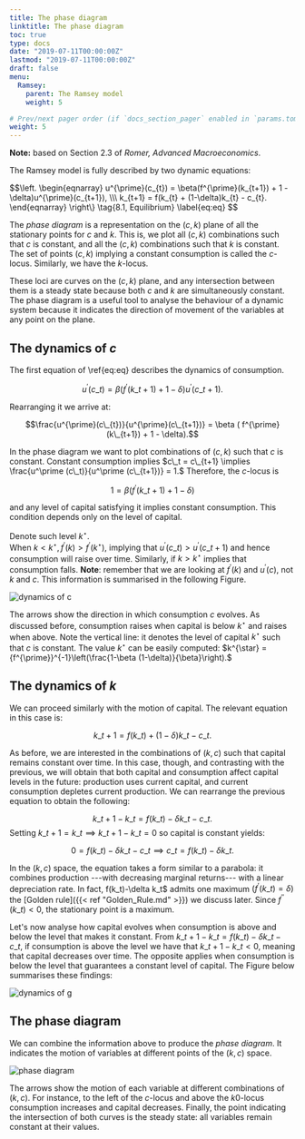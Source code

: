 ```yaml
---
title: The phase diagram
linktitle: The phase diagram
toc: true
type: docs
date: "2019-07-11T00:00:00Z"
lastmod: "2019-07-11T00:00:00Z"
draft: false
menu:
  Ramsey:
    parent: The Ramsey model
    weight: 5

# Prev/next pager order (if `docs_section_pager` enabled in `params.toml`)
weight: 5
---
```


**Note:** based on Section 2.3 of _Romer, Advanced Macroeconomics_.

The Ramsey model is fully described by two dynamic equations:

$$\left.
\begin{eqnarray}
u^{\prime}(c\_{t}) = \beta(f^{\prime}(k\_{t+1}) + 1 - \delta)u^{\prime}(c\_{t+1}), \\\\\\
k\_{t+1} = f(k\_{t} + (1-\delta)k\_{t} - c\_{t}.
\end{eqnarray}
\right\\} \tag{8.1, Equilibrium} \label{eq:eq}
$$

The _phase diagram_ is a representation on the $(c,k)$ plane of all the stationary points for $c$ and $k.$
This is, we plot all $(c,k)$ combinations such that $c$ is constant, and all the $(c,k)$ combinations such that $k$ is constant.
The set of points $(c,k)$ implying a constant consumption is called the $c$-locus.
Similarly, we have the $k$-locus.

These loci are curves on the $(c,k)$ plane, and any intersection between them is a steady state because both $c$ and $k$ are simultaneously constant.
The phase diagram is a useful tool to analyse the behaviour of a dynamic system because it indicates the direction of movement of the variables at any point on the plane.

## The dynamics of $c$

The first equation of \ref{eq:eq} describes the dynamics of consumption.

$$u^{\prime}(c\_{t}) = \beta ( f^{\prime}(k\_{t+1}) + 1 - \delta) u^{\prime}(c\_{t+1}).$$

Rearranging it we arrive at:

$$\frac{u^{\prime}(c\_{t})}{u^{\prime}(c\_{t+1})} = \beta ( f^{\prime}(k\_{t+1}) + 1 - \delta).$$

In the phase diagram we want to plot combinations of $(c,k)$ such that $c$ is constant.
Constant consumption implies $c\_t = c\_{t+1} \implies \frac{u^\prime (c\_t)}{u^\prime (c\_{t+1})} = 1.$
Therefore, the $c$-locus is

$$ 1 = \beta ( f^{\prime}(k\_{t+1}) + 1 - \delta)$$

and any level of capital satisfying it implies constant consumption.
This condition depends only on the level of capital.

Denote such level $k^{\star}$.<br/>
When $k < k^{\star}, f^{\prime}(k) > f^{\prime}(k^{\star})$, implying that $u^{\prime}(c\_{t}) > u^{\prime}(c\_{t+1})$ and hence consumption will raise over time.
Similarly, if $k > k^{\star}$ implies that consumption falls.
**Note**: remember that we are looking at $f^{\prime}(k)$ and $u^{\prime}(c)$, not $k$ and $c.$
This information is summarised in the following Figure.

![dynamics of c](/img/ramsey/dynamics_c.png)

The arrows show the direction in which consumption $c$ evolves.
As discussed before, consumption raises when capital is below $k^{\star}$ and raises when above.
Note the vertical line: it denotes the level of capital $k^{\star}$ such that $c$ is constant.
The value $k^{\star}$ can be easily computed: $k^{\star} = {f^{\prime}}^{-1}\left(\frac{1-\beta (1-\delta)}{\beta}\right).$

## The dynamics of $k$

We can proceed similarly with the motion of capital.
The relevant equation in this case is:

$$k\_{t+1} = f(k\_{t}) + (1- \delta)k\_{t} - c\_{t}.$$

As before, we are interested in the combinations of $(k,c)$ such that capital remains constant over time.
In this case, though, and contrasting with the previous, we will obtain that both capital and consumption affect capital levels in the future: production uses current capital, and current consumption depletes current production.
We can rearrange the previous equation to obtain the following:

$$k\_{t+1} - k\_{t} = f(k\_{t}) - \delta k\_{t} - c\_{t}.$$
Setting $k\_{t+1} = k\_{t} \implies k\_{t+1} - k\_{t} = 0$ so capital is constant yields:

$$ 0 = f(k\_{t}) - \delta k\_{t} - c\_{t} \implies c\_{t} = f(k\_{t}) - \delta k\_{t}.$$

In the $(k,c)$ space, the equation takes a form similar to a parabola: it combines production ---with decreasing marginal returns--- with a linear depreciation rate.
In fact, f(k\_t)-\delta k\_t$ admits one maximum $(f^\prime (k\_t) = \delta)$ the [Golden rule]({{< ref "Golden_Rule.md" >}}) we discuss later.
Since $f^{\prime \prime}(k\_t)<0,$ the stationary point is a maximum.

Let's now analyse how capital evolves when consumption is above and below the level that makes it constant.
From $k\_{t+1} - k\_{t} = f(k\_{t}) - \delta k\_{t} - c\_{t}$, if consumption is above the level we have that $k\_{t+1} - k\_{t} < 0,$ meaning that capital decreases over time.
The opposite applies when consumption is below the level that guarantees a constant level of capital.
The Figure below summarises these findings:

![dynamics of g](/img/ramsey/dynamics_g.png)

## The phase diagram

We can combine the information above to produce the _phase diagram_.
It indicates the motion of variables at different points of the $(k,c)$ space.

![phase diagram](/img/ramsey/phase_diagram.png)

The arrows show the motion of each variable at different combinations of $(k,c).$
For instance, to the left of the $c$-locus and above the $k0$-locus consumption increases and capital decreases.
Finally, the point indicating the intersection of both curves is the steady state: all variables remain constant at their values.
